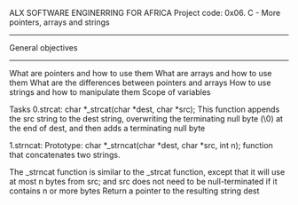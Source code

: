 ALX SOFTWARE ENGINERRING FOR AFRICA
Project code: 0x06. C - More pointers, arrays and strings

*************************************
General objectives
*************************************
What are pointers and how to use them
What are arrays and how to use them
What are the differences between pointers and arrays
How to use strings and how to manipulate them
Scope of variables

Tasks
0.strcat: char *_strcat(char *dest, char *src);
This function appends the src string to the dest string, overwriting the terminating null byte (\0) at the end of dest, and then adds a terminating null byte

1.strncat: Prototype: char *_strncat(char *dest, char *src, int n);
function that concatenates two strings.

The _strncat function is similar to the _strcat function, except that
it will use at most n bytes from src; and
src does not need to be null-terminated if it contains n or more bytes
Return a pointer to the resulting string dest
